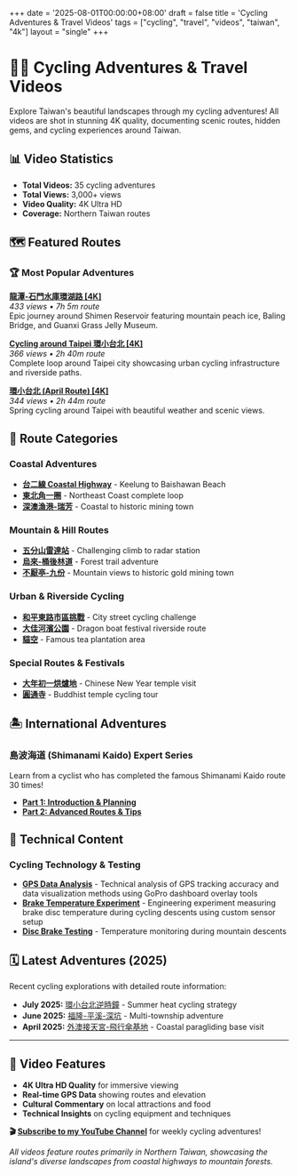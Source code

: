 +++
date = '2025-08-01T00:00:00+08:00'
draft = false
title = 'Cycling Adventures & Travel Videos'
tags = ["cycling", "travel", "videos", "taiwan", "4k"]
layout = "single"
+++

# 🚴‍♂️ Cycling Adventures & Travel Videos

Explore Taiwan's beautiful landscapes through my cycling adventures! All videos are shot in stunning 4K quality, documenting scenic routes, hidden gems, and cycling experiences around Taiwan.

## 📊 Video Statistics
- **Total Videos:** 35 cycling adventures
- **Total Views:** 3,000+ views  
- **Video Quality:** 4K Ultra HD
- **Coverage:** Northern Taiwan routes

## 🗺️ Featured Routes

### 🏆 Most Popular Adventures

**[龍潭-石門水庫環湖路 [4K]](/cycling-videos/20250629-龍潭-石門水庫環湖路-台7線角板山水蜜桃冰沙-巴陵大橋-羅浮-羅馬公路關西仙草博物/)**  
*433 views • 7h 5m route*  
Epic journey around Shimen Reservoir featuring mountain peach ice, Baling Bridge, and Guanxi Grass Jelly Museum.

**[Cycling around Taipei 環小台北 [4K]](/cycling-videos/cycling-around-taipei-環小台北-4k/)**  
*366 views • 2h 40m route*  
Complete loop around Taipei city showcasing urban cycling infrastructure and riverside paths.

**[環小台北 (April Route) [4K]](/cycling-videos/20250402-環小台北-4k/)**  
*344 views • 2h 44m route*  
Spring cycling around Taipei with beautiful weather and scenic views.

## 🌊 Route Categories

### Coastal Adventures
- **[台二線 Coastal Highway](/cycling-videos/20250408-台二線基隆海關拍賣場-萬里-金山基督教平安園-萊爾富石門海角店-白沙灣-4k/)** - Keelung to Baishawan Beach
- **[東北角一圈](/cycling-videos/20250615-東北角繞一圈拿小帽-福隆遊客中心-三貂角燈塔-石城-舊草嶺隧道-4k/)** - Northeast Coast complete loop
- **[深澳漁港-瑞芳](/cycling-videos/20241206-深澳漁港-瑞芳火車站-人車同行-4k/)** - Coastal to historic mining town

### Mountain & Hill Routes
- **[五分山雷達站](/cycling-videos/20250408-五分山雷達站-4k/)** - Challenging climb to radar station
- **[烏來-桶後林道](/cycling-videos/20250718-烏來-孝義-桶後林道-桶後越嶺步道入口/)** - Forest trail adventure
- **[不厭亭-九份](/cycling-videos/20241206-不厭亭-九份-深澳漁港-4k/)** - Mountain views to historic gold mining town

### Urban & Riverside Cycling
- **[和平東路市區挑戰](/cycling-videos/環騎台北挑戰騎市區路線-和平東路-4k/)** - City street cycling challenge
- **[大佳河濱公園](/cycling-videos/20250601-環騎台北-大佳河濱公園龍舟-水利工程處絹印-中研院路線-4k/)** - Dragon boat festival riverside route
- **[貓空](/cycling-videos/20241127貓空-4k/)** - Famous tea plantation area

### Special Routes & Festivals
- **[大年初一烘爐地](/cycling-videos/大年初一中和烘爐地騎腳踏車看塞車-4k/)** - Chinese New Year temple visit
- **[圓通寺](/cycling-videos/20250201圓通寺/)** - Buddhist temple cycling tour

## 🏝️ International Adventures

### 島波海道 (Shimanami Kaido) Expert Series
Learn from a cyclist who has completed the famous Shimanami Kaido route 30 times!

- **[Part 1: Introduction & Planning](/cycling-videos/讓騎過島波海道30次的達人帶我們騎島波海道-part1/)**
- **[Part 2: Advanced Routes & Tips](/cycling-videos/讓騎過島波海道30次的達人帶我們騎島波海道-part2/)**

## 🔧 Technical Content

### Cycling Technology & Testing
- **[GPS Data Analysis](/cycling-videos/test-different-gps-sources-and-post-processing-met/)** - Technical analysis of GPS tracking accuracy and data visualization methods using GoPro dashboard overlay tools
- **[Brake Temperature Experiment](/cycling-videos/i-soldered-a-temperature-sensor-to-the-brake-pad-i/)** - Engineering experiment measuring brake disc temperature during cycling descents using custom sensor setup
- **[Disc Brake Testing](/cycling-videos/貓空下坡碟盤溫度測試/)** - Temperature monitoring during mountain descents

## 🗓️ Latest Adventures (2025)

Recent cycling explorations with detailed route information:

- **July 2025:** [環小台北逆時鐘](/cycling-videos/20250712-環小台北逆時鐘-夏天太熱了-四點半發車/) - Summer heat cycling strategy
- **June 2025:** [福隆-平溪-深坑](/cycling-videos/20250615-福隆-貢寮-雙溪-平溪-深坑-4k/) - Multi-township adventure
- **April 2025:** [外澳接天宮-飛行傘基地](/cycling-videos/20250420-外澳接天宮-飛行傘基地-頭城-4k/) - Coastal paragliding base visit

---

## 🎥 Video Features
- **4K Ultra HD Quality** for immersive viewing
- **Real-time GPS Data** showing routes and elevation
- **Cultural Commentary** on local attractions and food
- **Technical Insights** on cycling equipment and techniques

**🎬 [Subscribe to my YouTube Channel](https://www.youtube.com/@twhuangtw)** for weekly cycling adventures!

*All videos feature routes primarily in Northern Taiwan, showcasing the island's diverse landscapes from coastal highways to mountain forests.*
